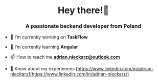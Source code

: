 <h1 align="center">Hey there!👋</h1>
<h3 align="center">A passionate backend developer from Poland</h3>

- 🔭 I’m currently working on **TaskFlow**

- 🌱 I’m currently learning **Angular**

- 📫 How to reach me **adrian.nieckarz@outlook.com**

- 📄 Know about my experiences [https://www.linkedin.com/in/adrian-nieckarz](https://www.linkedin.com/in/adrian-nieckarz/)
